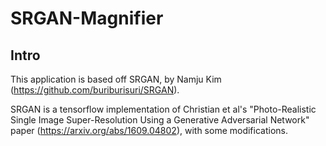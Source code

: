 # SRGAN-Magnifier
## Intro
This application is based off SRGAN, by Namju Kim (https://github.com/buriburisuri/SRGAN).

SRGAN is a tensorflow implementation of Christian et al's "Photo-Realistic Single Image Super-Resolution Using a Generative Adversarial Network" paper (https://arxiv.org/abs/1609.04802), with some modifications.

